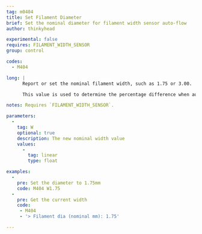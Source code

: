 ```yaml
---
tag: m0404
title: Set Filament Diameter
brief: Set the nominal diameter for filament width sensor auto-flow
author: thinkyhead

experimental: false
requires: FILAMENT_WIDTH_SENSOR
group: control

codes:
  - M404

long: |
      Report or set the nominal filament width, such as 1.75 or 3.00.

      This value is used to determine the percentage difference when auto-adjusting flow in response to the measured filament width, and should match the value used for filament width in your slicer settings.

notes: Requires `FILAMENT_WIDTH_SENSOR`.

parameters:
  -
    tag: W
    optional: true
    description: The new nominal width value
    values:
      -
        tag: linear
        type: float

examples:
  -
    pre: Set the diameter to 1.75mm
    code: M404 W1.75
  -
    pre: Get the current width
    code:
     - M404
     - '> Filament dia (nominal mm): 1.75'

---
```

